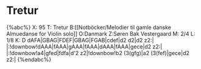 # Tretur

{%abc%}
X: 95
T: Tretur
B:[[Notböcker/Melodier til gamle danske Almuedanse for Violin solo]]
O:Danmark
Z:Søren Bak Vestergaard
M: 2/4
L: 1/8
K: D
dAFA|GBAG|FDEF|GBAG|FGAB|cdef|d2 d2|d2 z2:|\
|:!downbow!dAAA|fAAA|gAAA|fAAA|dAAA|fAAA|gece|d2 z2:|\
|:!downbow!a4|gfed|fdfa|d'2 z2|!downbow!b2 (3(gfg)|a2 (3(fef)|gece|d2 z2:|
{%endabc%}
